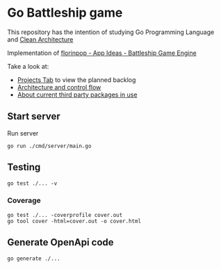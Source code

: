 # Go Battleship game

This repository has the intention of studying Go Programming Language and [Clean Architecture](https://blog.cleancoder.com/uncle-bob/2012/08/13/the-clean-architecture.html)

Implementation of [florinpop - App Ideas - Battleship Game Engine](https://github.com/florinpop17/app-ideas/blob/master/Projects/3-Advanced/Battleship-Game-Engine.md)

Take a look at:
- [Projects Tab](https://github.com/elton-okawa/go-battleship/projects/1) to view the planned backlog
- [Architecture and control flow](./docs/architecture.md)
- [About current third party packages in use](./docs/third-party-packages.md)

## Start server

Run server
```
go run ./cmd/server/main.go
```

## Testing

```
go test ./... -v
```

### Coverage
```
go test ./... -coverprofile cover.out
go tool cover -html=cover.out -o cover.html
```

## Generate OpenApi code
```
go generate ./...
```
